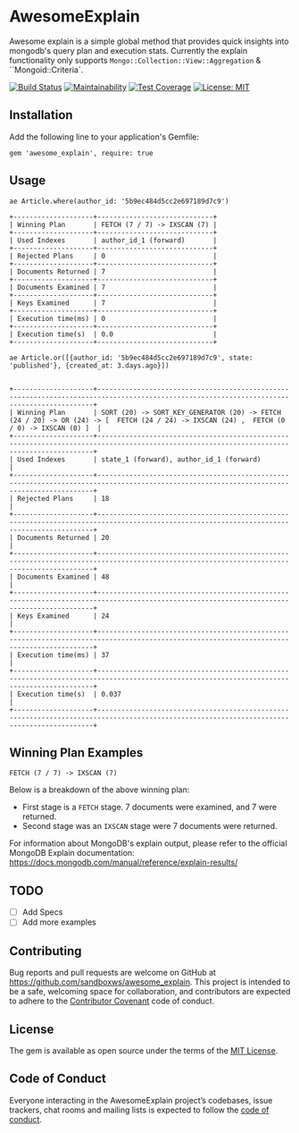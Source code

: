 # AwesomeExplain

Awesome explain is a simple global method that provides quick insights into mongodb's query plan and execution stats.
Currently the explain functionality only supports `Mongo::Collection::View::Aggregation` & ``Mongoid::Criteria`.

[![Build Status](https://travis-ci.com/sandboxws/awesome_explain.svg?branch=master)](https://travis-ci.com/sandboxws/awesome_explain)
[![Maintainability](https://api.codeclimate.com/v1/badges/75e1a5cb4b6a5c1ba4c8/maintainability)](https://codeclimate.com/github/sandboxws/awesome_explain/maintainability)
[![Test Coverage](https://api.codeclimate.com/v1/badges/75e1a5cb4b6a5c1ba4c8/test_coverage)](https://codeclimate.com/github/sandboxws/awesome_explain/test_coverage)
[![License: MIT](https://img.shields.io/badge/License-MIT-yellow.svg)](https://opensource.org/licenses/MIT)

## Installation

Add the following line to your application's Gemfile:

`gem 'awesome_explain', require: true`

## Usage

`ae Article.where(author_id: '5b9ec484d5cc2e697189d7c9')`

```
+--------------------+-----------------------------+
| Winning Plan       | FETCH (7 / 7) -> IXSCAN (7) |
+--------------------+-----------------------------+
| Used Indexes       | author_id_1 (forward)       |
+--------------------+-----------------------------+
| Rejected Plans     | 0                           |
+--------------------+-----------------------------+
| Documents Returned | 7                           |
+--------------------+-----------------------------+
| Documents Examined | 7                           |
+--------------------+-----------------------------+
| Keys Examined      | 7                           |
+--------------------+-----------------------------+
| Execution time(ms) | 0                           |
+--------------------+-----------------------------+
| Execution time(s)  | 0.0                         |
+--------------------+-----------------------------+
```

`ae Article.or([{author_id: '5b9ec484d5cc2e697189d7c9', state: 'published'}, {created_at: 3.days.ago}])`

```

+--------------------+-------------------------------------------------------------------------------------------------------------------------------------------+
| Winning Plan       | SORT (20) -> SORT_KEY_GENERATOR (20) -> FETCH (24 / 20) -> OR (24) -> [  FETCH (24 / 24) -> IXSCAN (24) ,  FETCH (0 / 0) -> IXSCAN (0) ]  |
+--------------------+-------------------------------------------------------------------------------------------------------------------------------------------+
| Used Indexes       | state_1 (forward), author_id_1 (forward)                                                                                                  |
+--------------------+-------------------------------------------------------------------------------------------------------------------------------------------+
| Rejected Plans     | 18                                                                                                                                        |
+--------------------+-------------------------------------------------------------------------------------------------------------------------------------------+
| Documents Returned | 20                                                                                                                                        |
+--------------------+-------------------------------------------------------------------------------------------------------------------------------------------+
| Documents Examined | 48                                                                                                                                        |
+--------------------+-------------------------------------------------------------------------------------------------------------------------------------------+
| Keys Examined      | 24                                                                                                                                        |
+--------------------+-------------------------------------------------------------------------------------------------------------------------------------------+
| Execution time(ms) | 37                                                                                                                                        |
+--------------------+-------------------------------------------------------------------------------------------------------------------------------------------+
| Execution time(s)  | 0.037                                                                                                                                     |
+--------------------+-------------------------------------------------------------------------------------------------------------------------------------------+
```

## Winning Plan Examples

`FETCH (7 / 7) -> IXSCAN (7)`

Below is a breakdown of the above winning plan:

- First stage is a `FETCH` stage. 7 documents were examined, and 7 were returned.
- Second stage was an `IXSCAN` stage were 7 documents were returned.

For information about MongoDB's explain output, please refer to the official MongoDB Explain documentation:
https://docs.mongodb.com/manual/reference/explain-results/

## TODO

- [ ] Add Specs
- [ ] Add more examples

## Contributing

Bug reports and pull requests are welcome on GitHub at https://github.com/sandboxws/awesome_explain. This project is intended to be a safe, welcoming space for collaboration, and contributors are expected to adhere to the [Contributor Covenant](http://contributor-covenant.org) code of conduct.

## License

The gem is available as open source under the terms of the [MIT License](http://opensource.org/licenses/MIT).

## Code of Conduct

Everyone interacting in the AwesomeExplain project’s codebases, issue trackers, chat rooms and mailing lists is expected to follow the [code of conduct](https://github.com/sandboxws/awesome_explain/blob/master/CODE_OF_CONDUCT.md).
